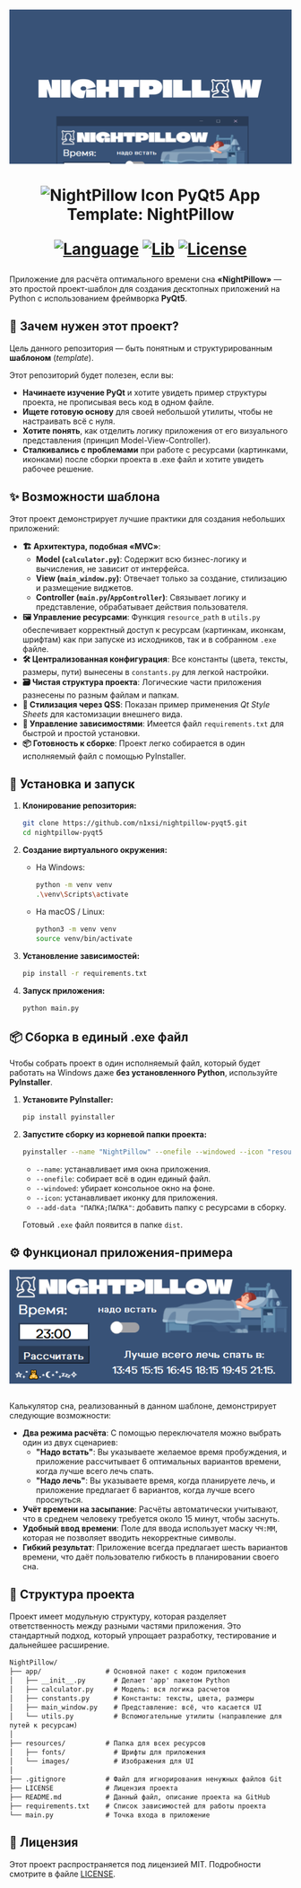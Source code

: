 <h1 align="center">
  <img src="resources/images/preview.png" align="top" alt="NightPillow Preview">
</h1>

<h1 align="center">
  <img src="resources/images/logo.ico" width="44" align="top" alt="NightPillow Icon">
  PyQt5 App Template: NightPillow

    
  [![Language](https://custom-icon-badges.demolab.com/badge/Python%203.10+-293b56?logo=pythonn)](#)
  [![Lib](https://custom-icon-badges.demolab.com/badge/PyQt5%205.15+-293b56?logo=pyqt)](#)
  [![License](https://custom-icon-badges.demolab.com/badge/License%20MIT-293b56?logo=law&label)](LICENSE)
  
</h1>

Приложение для расчёта оптимального времени сна **«NightPillow»** — это простой проект-шаблон для создания десктопных приложений на Python с использованием фреймворка **PyQt5**.

## 🎯 Зачем нужен этот проект?

Цель данного репозитория — быть понятным и структурированным **шаблоном** (*template*).

Этот репозиторий будет полезен, если вы:
*   **Начинаете изучение PyQt** и хотите увидеть пример структуры проекта, не прописывая весь код в одном файле.
*   **Ищете готовую основу** для своей небольшой утилиты, чтобы не настраивать всё с нуля.
*   **Хотите понять**, как отделить логику приложения от его визуального представления (принцип Model-View-Controller).
*   **Сталкивались с проблемами** при работе с ресурсами (картинками, иконками) после сборки проекта в .exe файл и хотите увидеть рабочее решение.

## ✨ Возможности шаблона

Этот проект демонстрирует лучшие практики для создания небольших приложений:

*   **🏗️ Архитектура, подобная «MVC»**:
    *   **Model (`calculator.py`)**: Содержит всю бизнес-логику и вычисления, не зависит от интерфейса.
    *   **View (`main_window.py`)**: Отвечает только за создание, стилизацию и размещение виджетов.
    *   **Controller (`main.py`/`AppController`)**: Связывает логику и представление, обрабатывает действия пользователя.
*   **🖼️ Управление ресурсами**: Функция `resource_path` в `utils.py` обеспечивает корректный доступ к ресурсам (картинкам, иконкам, шрифтам) как при запуске из исходников, так и в собранном `.exe` файле.
*   **🛠️ Централизованная конфигурация**: Все константы (цвета, тексты, размеры, пути) вынесены в `constants.py` для легкой настройки.
*   **🗃️ Чистая структура проекта**: Логические части приложения разнесены по разным файлам и папкам.
*   **🧩 Стилизация через QSS**: Показан пример применения *Qt Style Sheets* для кастомизации внешнего вида.
*   **📝 Управление зависимостями**: Имеется файл `requirements.txt` для быстрой и простой установки.
*   **📦 Готовность к сборке**: Проект легко собирается в один исполняемый файл с помощью PyInstaller.

## 🚀 Установка и запуск

1.  **Клонирование репозитория:**
    ```bash
    git clone https://github.com/n1xsi/nightpillow-pyqt5.git
    cd nightpillow-pyqt5
    ```

2.  **Создание виртуального окружения:**
    *   На Windows:
        ```bash
        python -m venv venv
        .\venv\Scripts\activate
        ```
    *   На macOS / Linux:
        ```bash
        python3 -m venv venv
        source venv/bin/activate
        ```

3.  **Установление зависимостей:**
    ```bash
    pip install -r requirements.txt
    ```

4.  **Запуск приложения:**
    ```bash
    python main.py
    ```

## 📦 Сборка в единый .exe файл
Чтобы собрать проект в один исполняемый файл, который будет работать на Windows даже **без установленного Python**, используйте **PyInstaller**.

1.  **Установите PyInstaller:**
    ```bash
    pip install pyinstaller
    ```

2.  **Запустите сборку из корневой папки проекта:**
    ```bash
    pyinstaller --name "NightPillow" --onefile --windowed --icon "resources/images/logo.ico" --add-data "app;app" --add-data "resources;resources"  "main.py"
    ```
    *   `--name`: устанавливает имя окна приложения.
    *   `--onefile`: собирает всё в один единый файл.
    *   `--windowed`: убирает консольное окно на фоне.
    *   `--icon`: устанавливает иконку для приложения.
    *   `--add-data "ПАПКА;ПАПКА"`: добавить папку с ресурсами в сборку.

    Готовый `.exe` файл появится в папке `dist`.

## ⚙️ Функционал приложения-примера

<div align="center">
  <img src="resources/images/menu.png" align="top" alt="NightPillow Menu">
</div>

<br>

Калькулятор сна, реализованный в данном шаблоне, демонстрирует следующие возможности:

*   **Два режима расчёта**: С помощью переключателя можно выбрать один из двух сценариев:
    *   **"Надо встать"**: Вы указываете желаемое время пробуждения, и приложение рассчитывает 6 оптимальных вариантов времени, когда лучше всего лечь спать.
    *   **"Надо лечь"**: Вы указываете время, когда планируете лечь, и приложение предлагает 6 вариантов, когда лучше всего проснуться.
*   **Учёт времени на засыпание**: Расчёты автоматически учитывают, что в среднем человеку требуется около 15 минут, чтобы заснуть.
*   **Удобный ввод времени**: Поле для ввода использует маску `ЧЧ:ММ`, которая не позволяет вводить некорректные символы.
*   **Гибкий результат**: Приложение всегда предлагает шесть вариантов времени, что даёт пользователю гибкость в планировании своего сна.

## 📂 Структура проекта

Проект имеет модульную структуру, которая разделяет ответственность между разными частями приложения. Это стандартный подход, который упрощает разработку, тестирование и дальнейшее расширение.

```
NightPillow/
├── app/                # Основной пакет с кодом приложения
│   ├── __init__.py       # Делает 'app' пакетом Python
│   ├── calculator.py     # Модель: вся логика расчетов
│   ├── constants.py      # Константы: тексты, цвета, размеры
│   ├── main_window.py    # Представление: всё, что касается UI
│   └── utils.py          # Вспомогательные утилиты (направление для путей к ресурсам)
│
├── resources/          # Папка для всех ресурсов
│   ├── fonts/            # Шрифты для приложения
│   └── images/           # Изображения для UI
│
├── .gitignore          # Файл для игнорирования ненужных файлов Git
├── LICENSE             # Лицензия проекта
├── README.md           # Данный файл, описание проекта на GitHub
├── requirements.txt    # Список зависимостей для работы проекта
└── main.py             # Точка входа в приложение
```

## 📄 Лицензия

Этот проект распространяется под лицензией MIT. Подробности смотрите в файле [LICENSE](LICENSE).
